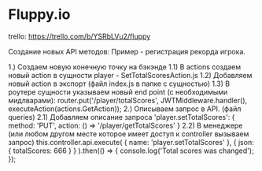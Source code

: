 # Fluppy.io

trello: https://trello.com/b/YSRbLVu2/fluppy

Создание новых API методов:
Пример - регистрация рекорда игрока.

1.) Создаем новую конечную точку на бэкэнде
1.1) В actions создаем новый action в сущности player - SetTotalScoresAction.js
1.2) Добавляем новый action в экспорт (файл index.js в папке с сущностью)
1.3) В роутере сущности указываем новый end point (c необходимыми мидлварами):     router.put('/player/totalScores', JWTMiddleware.handler(), executeAction(actions.GetAction));
2.) Описываем запрос в API. (файл queries)
2.1) Добавляем описание запроса 
'player.setTotalScores': {
  method: 'PUT',
  action: () => '/player/getTotalScores'
}
2.2) В менеджере (или любом другом месте которое имеет доступ к controller вызываем запрос)
this.controller.api.execute(
  {
    name: 'player.setTotalScores'
  },
  {
    json: { totalScores: 666 }
  }
).then(() => {
  console.log('Total scores was changed');
});
